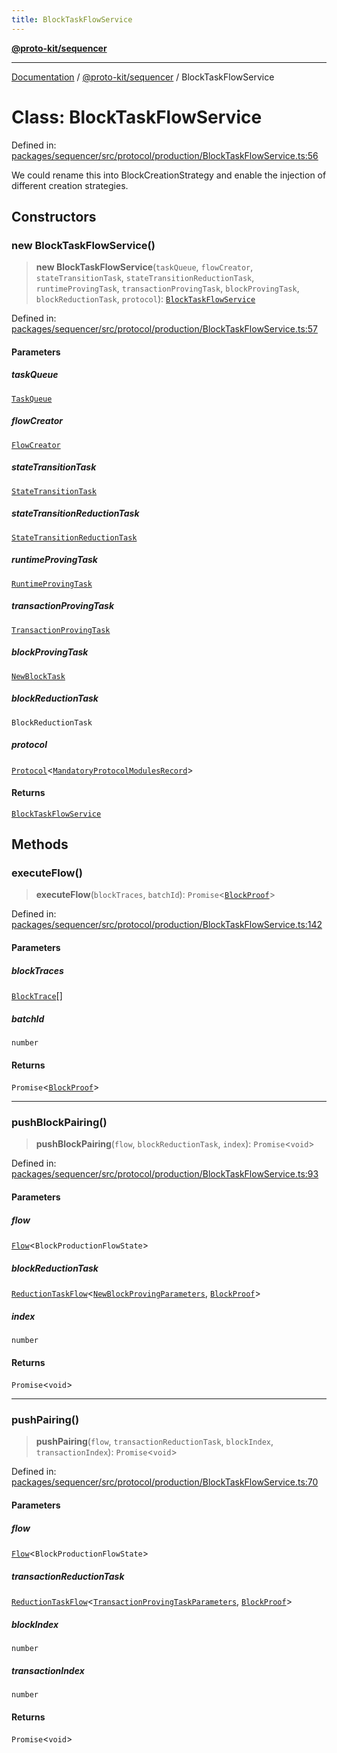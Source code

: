 ```yaml
---
title: BlockTaskFlowService
---
```


[**@proto-kit/sequencer**](../README.md)

***

[Documentation](../../../README.md) / [@proto-kit/sequencer](../README.md) / BlockTaskFlowService

# Class: BlockTaskFlowService

Defined in: [packages/sequencer/src/protocol/production/BlockTaskFlowService.ts:56](https://github.com/proto-kit/framework/blob/4d6b3b6da51b3edee0fbf25ce72c1f59ec61e891/packages/sequencer/src/protocol/production/BlockTaskFlowService.ts#L56)

We could rename this into BlockCreationStrategy and enable the injection of
different creation strategies.

## Constructors

### new BlockTaskFlowService()

> **new BlockTaskFlowService**(`taskQueue`, `flowCreator`, `stateTransitionTask`, `stateTransitionReductionTask`, `runtimeProvingTask`, `transactionProvingTask`, `blockProvingTask`, `blockReductionTask`, `protocol`): [`BlockTaskFlowService`](BlockTaskFlowService.md)

Defined in: [packages/sequencer/src/protocol/production/BlockTaskFlowService.ts:57](https://github.com/proto-kit/framework/blob/4d6b3b6da51b3edee0fbf25ce72c1f59ec61e891/packages/sequencer/src/protocol/production/BlockTaskFlowService.ts#L57)

#### Parameters

##### taskQueue

[`TaskQueue`](../interfaces/TaskQueue.md)

##### flowCreator

[`FlowCreator`](FlowCreator.md)

##### stateTransitionTask

[`StateTransitionTask`](StateTransitionTask.md)

##### stateTransitionReductionTask

[`StateTransitionReductionTask`](StateTransitionReductionTask.md)

##### runtimeProvingTask

[`RuntimeProvingTask`](RuntimeProvingTask.md)

##### transactionProvingTask

[`TransactionProvingTask`](TransactionProvingTask.md)

##### blockProvingTask

[`NewBlockTask`](NewBlockTask.md)

##### blockReductionTask

`BlockReductionTask`

##### protocol

[`Protocol`](../../protocol/classes/Protocol.md)\<[`MandatoryProtocolModulesRecord`](../../protocol/type-aliases/MandatoryProtocolModulesRecord.md)\>

#### Returns

[`BlockTaskFlowService`](BlockTaskFlowService.md)

## Methods

### executeFlow()

> **executeFlow**(`blockTraces`, `batchId`): `Promise`\<[`BlockProof`](../../protocol/type-aliases/BlockProof.md)\>

Defined in: [packages/sequencer/src/protocol/production/BlockTaskFlowService.ts:142](https://github.com/proto-kit/framework/blob/4d6b3b6da51b3edee0fbf25ce72c1f59ec61e891/packages/sequencer/src/protocol/production/BlockTaskFlowService.ts#L142)

#### Parameters

##### blockTraces

[`BlockTrace`](../interfaces/BlockTrace.md)[]

##### batchId

`number`

#### Returns

`Promise`\<[`BlockProof`](../../protocol/type-aliases/BlockProof.md)\>

***

### pushBlockPairing()

> **pushBlockPairing**(`flow`, `blockReductionTask`, `index`): `Promise`\<`void`\>

Defined in: [packages/sequencer/src/protocol/production/BlockTaskFlowService.ts:93](https://github.com/proto-kit/framework/blob/4d6b3b6da51b3edee0fbf25ce72c1f59ec61e891/packages/sequencer/src/protocol/production/BlockTaskFlowService.ts#L93)

#### Parameters

##### flow

[`Flow`](Flow.md)\<`BlockProductionFlowState`\>

##### blockReductionTask

[`ReductionTaskFlow`](ReductionTaskFlow.md)\<[`NewBlockProvingParameters`](../type-aliases/NewBlockProvingParameters.md), [`BlockProof`](../../protocol/type-aliases/BlockProof.md)\>

##### index

`number`

#### Returns

`Promise`\<`void`\>

***

### pushPairing()

> **pushPairing**(`flow`, `transactionReductionTask`, `blockIndex`, `transactionIndex`): `Promise`\<`void`\>

Defined in: [packages/sequencer/src/protocol/production/BlockTaskFlowService.ts:70](https://github.com/proto-kit/framework/blob/4d6b3b6da51b3edee0fbf25ce72c1f59ec61e891/packages/sequencer/src/protocol/production/BlockTaskFlowService.ts#L70)

#### Parameters

##### flow

[`Flow`](Flow.md)\<`BlockProductionFlowState`\>

##### transactionReductionTask

[`ReductionTaskFlow`](ReductionTaskFlow.md)\<[`TransactionProvingTaskParameters`](../type-aliases/TransactionProvingTaskParameters.md), [`BlockProof`](../../protocol/type-aliases/BlockProof.md)\>

##### blockIndex

`number`

##### transactionIndex

`number`

#### Returns

`Promise`\<`void`\>
